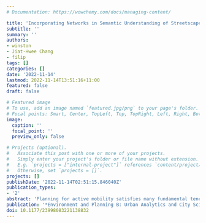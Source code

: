 ```yaml
---
# Documentation: https://wowchemy.com/docs/managing-content/

title: 'Incorporating Networks in Semantic Understanding of Streetscapes: Contextualising Active Mobility Decisions'
subtitle: ''
summary: ''
authors:
- winston
- Jiat-Hwee Chang
- filip
tags: []
categories: []
date: '2022-11-14'
lastmod: 2022-11-14T13:51:16+11:00
featured: false
draft: false

# Featured image
# To use, add an image named `featured.jpg/png` to your page's folder.
# Focal points: Smart, Center, TopLeft, Top, TopRight, Left, Right, BottomLeft, Bottom, BottomRight.
image:
  caption: ''
  focal_point: ''
  preview_only: false

# Projects (optional).
#   Associate this post with one or more of your projects.
#   Simply enter your project's folder or file name without extension.
#   E.g. `projects = ["internal-project"]` references `content/project/deep-learning/index.md`.
#   Otherwise, set `projects = []`.
projects: []
publishDate: '2022-11-14T02:51:15.846040Z'
publication_types:
- '2'
abstract: 'Planning for active mobility satisfies many fundamental tenets of good urban design and planning. However, planning for active mobility is a complex endeavour due to numerous local, place-based factors that influence active mobility decisions. Recent advancements in urban data research have demonstrated the effectiveness of deep learning methods in evaluating active mobility potential for urban environments. At present, the incorporation of semantic information from deep learning models and street view imagery into spatio-temporal contexts remains a challenge. In particular, knowledge extraction from deep learning models remains an open question for urban planning and decision-making. Towards this issue, we propose a functional deep learning and network science workflow that employs open data from OpenStreetMap and Mapillary to assess factors affecting active mobility decisions and route planning. We demonstrate the generalisability of our analytical workflow through two case studies focusing on urban greenery in Nerima city (Japan) and urban visual complexity in Pasir Ris town (Singapore). Our results reveal clear patterns of heterogeneity in urban streetscapes and identify unevenness in street infrastructure provision based on destination types. Using this information, we propose specific areas for design intervention to improve active mobility planning. Our workflow is applicable for a diverse range of use cases making it relevant to a wide range of stakeholders, not limited to, urban researchers, policy makers and urban planners.'
publication: '*Environment and Planning B: Urban Analytics and City Science*'
doi: 10.1177/23998083221138832
---
```

